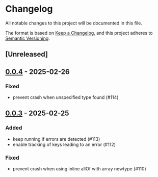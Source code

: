 # Changelog

All notable changes to this project will be documented in this file.

The format is based on [Keep a Changelog](https://keepachangelog.com/en/1.0.0/),
and this project adheres to [Semantic Versioning](https://semver.org/spec/v2.0.0.html).

## [Unreleased]

## [0.0.4](https://github.com/x7c1/gesha/compare/openapi-types-v0.0.3...openapi-types-v0.0.4) - 2025-02-26

### Fixed

- prevent crash when unspecified type found (#114)

## [0.0.3](https://github.com/x7c1/gesha/compare/openapi-types-v0.0.2...openapi-types-v0.0.3) - 2025-02-25

### Added

- keep running if errors are detected (#113)
- enable tracking of keys leading to an error (#112)

### Fixed

- prevent crash when using inline allOf with array newtype (#110)

